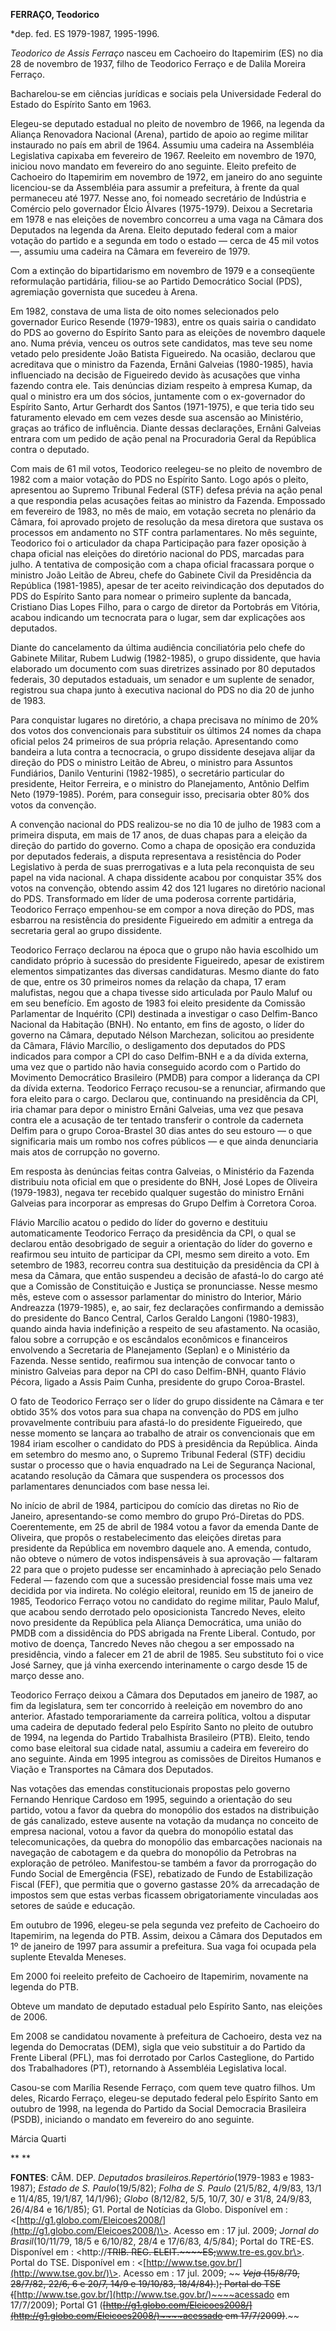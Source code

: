 **FERRAÇO, Teodorico**

\*dep. fed. ES 1979-1987, 1995-1996.

*Teodorico de Assis Ferraço* nasceu em Cachoeiro do Itapemirim (ES) no
dia 28 de novembro de 1937, filho de Teodorico Ferraço e de Dalila
Moreira Ferraço.

Bacharelou-se em ciências jurídicas e sociais pela Universidade Federal
do Estado do Espírito Santo em 1963.

Elegeu-se deputado estadual no pleito de novembro de 1966, na legenda da
Aliança Renovadora Nacional (Arena), partido de apoio ao regime militar
instaurado no país em abril de 1964. Assumiu uma cadeira na Assembléia
Legislativa capixaba em fevereiro de 1967. Reeleito em novembro de 1970,
iniciou novo mandato em fevereiro do ano seguinte. Eleito prefeito de
Cachoeiro do Itapemirim em novembro de 1972, em janeiro do ano seguinte
licenciou-se da Assembléia para assumir a prefeitura, à frente da qual
permaneceu até 1977. Nesse ano, foi nomeado secretário de Indústria e
Comércio pelo governador Élcio Álvares (1975-1979). Deixou a Secretaria
em 1978 e nas eleições de novembro concorreu a uma vaga na Câmara dos
Deputados na legenda da Arena. Eleito deputado federal com a maior
votação do partido e a segunda em todo o estado — cerca de 45 mil votos
—, assumiu uma cadeira na Câmara em fevereiro de 1979.

Com a extinção do bipartidarismo em novembro de 1979 e a conseqüente
reformulação partidária, filiou-se ao Partido Democrático Social (PDS),
agremiação governista que sucedeu à Arena.

Em 1982, constava de uma lista de oito nomes selecionados pelo
governador Eurico Resende (1979-1983), entre os quais sairia o candidato
do PDS ao governo do Espírito Santo para as eleições de novembro daquele
ano. Numa prévia, venceu os outros sete candidatos, mas teve seu nome
vetado pelo presidente João Batista Figueiredo. Na ocasião, declarou que
acreditava que o ministro da Fazenda, Ernâni Galveias (1980-1985), havia
influenciado na decisão de Figueiredo devido às acusações que vinha
fazendo contra ele. Tais denúncias diziam respeito à empresa Kumap, da
qual o ministro era um dos sócios, juntamente com o ex-governador do
Espírito Santo, Artur Gerhardt dos Santos (1971-1975), e que teria tido
seu faturamento elevado em cem vezes desde sua ascensão ao Ministério,
graças ao tráfico de influência. Diante dessas declarações, Ernâni
Galveias entrara com um pedido de ação penal na Procuradoria Geral da
República contra o deputado.

Com mais de 61 mil votos, Teodorico reelegeu-se no pleito de novembro de
1982 com a maior votação do PDS no Espírito Santo. Logo após o pleito,
apresentou ao Supremo Tribunal Federal (STF) defesa prévia na ação penal
a que respondia pelas acusações feitas ao ministro da Fazenda. Empossado
em fevereiro de 1983, no mês de maio, em votação secreta no plenário da
Câmara, foi aprovado projeto de resolução da mesa diretora que sustava
os processos em andamento no STF contra parlamentares. No mês seguinte,
Teodorico foi o articulador da chapa Participação para fazer oposição à
chapa oficial nas eleições do diretório nacional do PDS, marcadas para
julho. A tentativa de composição com a chapa oficial fracassara porque o
ministro João Leitão de Abreu, chefe do Gabinete Civil da Presidência da
República (1981-1985), apesar de ter aceito reivindicação dos deputados
do PDS do Espírito Santo para nomear o primeiro suplente da bancada,
Cristiano Dias Lopes Filho, para o cargo de diretor da Portobrás em
Vitória, acabou indicando um tecnocrata para o lugar, sem dar
explicações aos deputados.

Diante do cancelamento da última audiência conciliatória pelo chefe do
Gabinete Militar, Rubem Ludwig (1982-1985), o grupo dissidente, que
havia elaborado um documento com suas diretrizes assinado por 80
deputados federais, 30 deputados estaduais, um senador e um suplente de
senador, registrou sua chapa junto à executiva nacional do PDS no dia 20
de junho de 1983.

Para conquistar lugares no diretório, a chapa precisava no mínimo de 20%
dos votos dos convencionais para substituir os últimos 24 nomes da chapa
oficial pelos 24 primeiros de sua própria relação. Apresentando como
bandeira a luta contra a tecnocracia, o grupo dissidente desejava alijar
da direção do PDS o ministro Leitão de Abreu, o ministro para Assuntos
Fundiários, Danilo Venturini (1982-1985), o secretário particular do
presidente, Heitor Ferreira, e o ministro do Planejamento, Antônio
Delfim Neto (1979-1985). Porém, para conseguir isso, precisaria obter
80% dos votos da convenção.

A convenção nacional do PDS realizou-se no dia 10 de julho de 1983 com a
primeira disputa, em mais de 17 anos, de duas chapas para a eleição da
direção do partido do governo. Como a chapa de oposição era conduzida
por deputados federais, a disputa representava a resistência do Poder
Legislativo à perda de suas prerrogativas e a luta pela reconquista de
seu papel na vida nacional. A chapa dissidente acabou por conquistar 35%
dos votos na convenção, obtendo assim 42 dos 121 lugares no diretório
nacional do PDS. Transformado em líder de uma poderosa corrente
partidária, Teodorico Ferraço empenhou-se em compor a nova direção do
PDS, mas esbarrou na resistência do presidente Figueiredo em admitir a
entrega da secretaria geral ao grupo dissidente.

Teodorico Ferraço declarou na época que o grupo não havia escolhido um
candidato próprio à sucessão do presidente Figueiredo, apesar de
existirem elementos simpatizantes das diversas candidaturas. Mesmo
diante do fato de que, entre os 30 primeiros nomes da relação da chapa,
17 eram malufistas, negou que a chapa tivesse sido articulada por Paulo
Maluf ou em seu benefício. Em agosto de 1983 foi eleito presidente da
Comissão Parlamentar de Inquérito (CPI) destinada a investigar o caso
Delfim-Banco Nacional da Habitação (BNH). No entanto, em fins de agosto,
o líder do governo na Câmara, deputado Nélson Marchezan, solicitou ao
presidente da Câmara, Flávio Marcílio, o desligamento dos deputados do
PDS indicados para compor a CPI do caso Delfim-BNH e a da dívida
externa, uma vez que o partido não havia conseguido acordo com o Partido
do Movimento Democrático Brasileiro (PMDB) para compor a liderança da
CPI da dívida externa. Teodorico Ferraço recusou-se a renunciar,
afirmando que fora eleito para o cargo. Declarou que, continuando na
presidência da CPI, iria chamar para depor o ministro Ernâni Galveias,
uma vez que pesava contra ele a acusação de ter tentado transferir o
controle da caderneta Delfim para o grupo Coroa-Brastel 30 dias antes do
seu estouro — o que significaria mais um rombo nos cofres públicos — e
que ainda denunciaria mais atos de corrupção no governo.

Em resposta às denúncias feitas contra Galveias, o Ministério da Fazenda
distribuiu nota oficial em que o presidente do BNH, José Lopes de
Oliveira (1979-1983), negava ter recebido qualquer sugestão do ministro
Ernâni Galveias para incorporar as empresas do Grupo Delfim à Corretora
Coroa.

Flávio Marcílio acatou o pedido do líder do governo e destituiu
automaticamente Teodorico Ferraço da presidência da CPI, o qual se
declarou então desobrigado de seguir a orientação do líder do governo e
reafirmou seu intuito de participar da CPI, mesmo sem direito a voto. Em
setembro de 1983, recorreu contra sua destituição da presidência da CPI
à mesa da Câmara, que então suspendeu a decisão de afastá-lo do cargo
até que a Comissão de Constituição e Justiça se pronunciasse. Nesse
mesmo mês, esteve com o assessor parlamentar do ministro do Interior,
Mário Andreazza (1979-1985), e, ao sair, fez declarações confirmando a
demissão do presidente do Banco Central, Carlos Geraldo Langoni
(1980-1983), quando ainda havia indefinição a respeito de seu
afastamento. Na ocasião, falou sobre a corrupção e os escândalos
econômicos e financeiros envolvendo a Secretaria de Planejamento
(Seplan) e o Ministério da Fazenda. Nesse sentido, reafirmou sua
intenção de convocar tanto o ministro Galveias para depor na CPI do caso
Delfim-BNH, quanto Flávio Pécora, ligado a Assis Paim Cunha, presidente
do grupo Coroa-Brastel.

O fato de Teodorico Ferraço ser o líder do grupo dissidente na Câmara e
ter obtido 35% dos votos para sua chapa na convenção do PDS em julho
provavelmente contribuiu para afastá-lo do presidente Figueiredo, que
nesse momento se lançara ao trabalho de atrair os convencionais que em
1984 iriam escolher o candidato do PDS à presidência da República. Ainda
em setembro do mesmo ano, o Supremo Tribunal Federal (STF) decidiu
sustar o processo que o havia enquadrado na Lei de Segurança Nacional,
acatando resolução da Câmara que suspendera os processos dos
parlamentares denunciados com base nessa lei.

No início de abril de 1984, participou do comício das diretas no Rio de
Janeiro, apresentando-se como membro do grupo Pró-Diretas do PDS.
Coerentemente, em 25 de abril de 1984 votou a favor da emenda Dante de
Oliveira, que propôs o restabelecimento das eleições diretas para
presidente da República em novembro daquele ano. A emenda, contudo, não
obteve o número de votos indispensáveis à sua aprovação — faltaram 22
para que o projeto pudesse ser encaminhado à apreciação pelo Senado
Federal — fazendo com que a sucessão presidencial fosse mais uma vez
decidida por via indireta. No colégio eleitoral, reunido em 15 de
janeiro de 1985, Teodorico Ferraço votou no candidato do regime militar,
Paulo Maluf, que acabou sendo derrotado pelo oposicionista Tancredo
Neves, eleito novo presidente da República pela Aliança Democrática, uma
união do PMDB com a dissidência do PDS abrigada na Frente Liberal.
Contudo, por motivo de doença, Tancredo Neves não chegou a ser empossado
na presidência, vindo a falecer em 21 de abril de 1985. Seu substituto
foi o vice José Sarney, que já vinha exercendo interinamente o cargo
desde 15 de março desse ano.

Teodorico Ferraço deixou a Câmara dos Deputados em janeiro de 1987, ao
fim da legislatura, sem ter concorrido à reeleição em novembro do ano
anterior. Afastado temporariamente da carreira política, voltou a
disputar uma cadeira de deputado federal pelo Espírito Santo no pleito
de outubro de 1994, na legenda do Partido Trabalhista Brasileiro (PTB).
Eleito, tendo como base eleitoral sua cidade natal, assumiu a cadeira em
fevereiro do ano seguinte. Ainda em 1995 integrou as comissões de
Direitos Humanos e Viação e Transportes na Câmara dos Deputados.

Nas votações das emendas constitucionais propostas pelo governo Fernando
Henrique Cardoso em 1995, seguindo a orientação do seu partido, votou a
favor da quebra do monopólio dos estados na distribuição de gás
canalizado, esteve ausente na votação da mudança no conceito de empresa
nacional, votou a favor da quebra do monopólio estatal das
telecomunicações, da quebra do monopólio das embarcações nacionais na
navegação de cabotagem e da quebra do monopólio da Petrobras na
exploração de petróleo. Manifestou-se também a favor da prorrogação do
Fundo Social de Emergência (FSE), rebatizado de Fundo de Estabilização
Fiscal (FEF), que permitia que o governo gastasse 20% da arrecadação de
impostos sem que estas verbas ficassem obrigatoriamente vinculadas aos
setores de saúde e educação.

Em outubro de 1996, elegeu-se pela segunda vez prefeito de Cachoeiro do
Itapemirim, na legenda do PTB. Assim, deixou a Câmara dos Deputados em
1º de janeiro de 1997 para assumir a prefeitura. Sua vaga foi ocupada
pela suplente Etevalda Meneses.

Em 2000 foi reeleito prefeito de Cachoeiro de Itapemirim, novamente na
legenda do PTB.

Obteve um mandato de deputado estadual pelo Espírito Santo, nas eleições
de 2006.

Em 2008 se candidatou novamente à prefeitura de Cachoeiro, desta vez na
legenda do Democratas (DEM), sigla que veio substituir a do Partido da
Frente Liberal (PFL), mas foi derrotado por Carlos Casteglione, do
Partido dos Trabalhadores (PT), retornando à Assembléia Legislativa
local.

Casou-se com Marília Resende Ferraço, com quem teve quatro filhos. Um
deles, Ricardo Ferraço, elegeu-se deputado federal pelo Espírito Santo
em outubro de 1998, na legenda do Partido da Social Democracia
Brasileira (PSDB), iniciando o mandato em fevereiro do ano seguinte.

Márcia Quarti

** **

**FONTES**: CÂM. DEP. *Deputados brasileiros.*Repertório**(1979-1983 e
1983-1987); *Estado de S. Paulo*(19/5/82); *Folha de S. Paulo* (21/5/82,
4/9/83, 13/1 e 11/4/85, 19/1/87, 14/1/96); *Globo* (8/12/82, 5/5, 10/7,
30/ e 31/8, 24/9/83, 26/4/84 e 16/1/85); G1. Portal de Notícias da
Globo. Disponível em :
\<[http://g1.globo.com/Eleicoes2008/](http://g1.globo.com/Eleicoes2008/)\>.
Acesso em : 17 jul. 2009; *Jornal do Brasil*(10/11/79, 18/5 e 6/10/82,
28/4 e 17/6/83, 4/5/84); Portal do TRE-ES. Disponível em :
\<http://~~TRIB. REG. ELEIT.~~~~ES;~~www.tre-es.gov.br\>. Portal do TSE.
Disponível em : \<[http://www.tse.gov.br/](http://www.tse.gov.br/)\>.
Acesso em : 17 jul. 2009; ~~ ~~*Veja* (15/8/79, 28/7/82, 22/6, 6 e 20/7,
14/9 e 19/10/83, 18/4/84).~~)~~~~; Portal do TSE
(~~~~[http://www.tse.gov.br/](http://www.tse.gov.br/)~~~~acessado em
17/7/2009); Portal G1
(~~~~[http://g1.globo.com/Eleicoes2008/](http://g1.globo.com/Eleicoes2008/)~~~~acessado
em 17/7/2009)~~~~.~~

 

